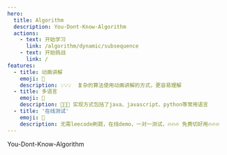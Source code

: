 ```yaml
---
hero:
  title: Algorithm
  description: You-Dont-Know-Algorithm
  actions:
    - text: 开始学习
      link: /algorithm/dynamic/subsequence
    - text: 开始挑战
      link: /
features:
  - title: 动画讲解
    emoji: 💎
    description: 💡💡💡  复杂的算法使用动画讲解的方式，更容易理解
  - title: 多语言
    emoji: 🌈
    description: 🎨🎨🎨 实现方式包括了java、javascript、python等常用语言
  - title: '在线测试'
    emoji: 🚀
    description: 无需leecode刷题，在线demo，一对一测试，🔥🔥🔥 免费切好用🔥🔥🔥
---
```


You-Dont-Know-Algorithm

